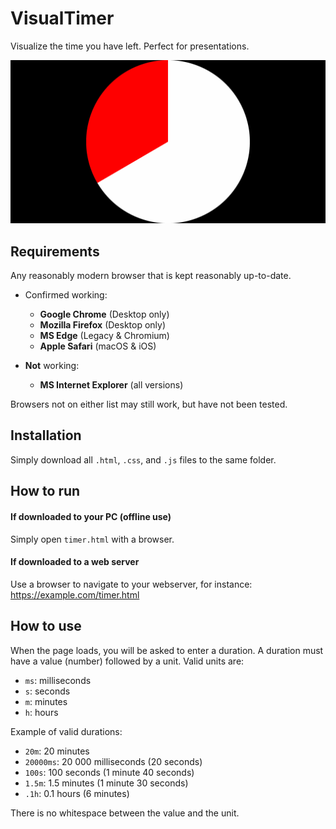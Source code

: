 # VisualTimer
Visualize the time you have left. Perfect for presentations.

![Screenshot][screen]

## Requirements
Any reasonably modern browser that is kept reasonably up-to-date.

- Confirmed working:

  - **Google Chrome** (Desktop only)
  - **Mozilla Firefox** (Desktop only)
  - **MS Edge** (Legacy & Chromium)
  - **Apple Safari** (macOS & iOS)

- **Not** working:
  - **MS Internet Explorer** (all versions)

Browsers not on either list may still work, but have not been tested.

## Installation
Simply download all `.html`, `.css`, and `.js` files to the same folder.

## How to run
#### If downloaded to your PC (offline use)
Simply open `timer.html` with a browser.

#### If downloaded to a web server
Use a browser to navigate to your webserver, for instance: https://example.com/timer.html

## How to use
When the page loads, you will be asked to enter a duration. A duration must have a value (number) followed by a unit. Valid units are:

- `ms`: milliseconds
- `s`: seconds
- `m`: minutes
- `h`: hours

Example of valid durations:

- `20m`: 20 minutes
- `20000ms`: 20 000 milliseconds (20 seconds)
- `100s`: 100 seconds (1 minute 40 seconds)
- `1.5m`: 1.5 minutes (1 minute 30 seconds)
- `.1h`: 0.1 hours (6 minutes)

There is no whitespace between the value and the unit.


  [screen]: screenshot.png
